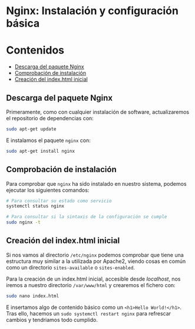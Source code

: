 # Nginx: Instalación y configuración básica

# Contenidos

- [Descarga del paquete Nginx](#descarga-del-paquete-nginx)
- [Comprobación de instalación](#comprobación-de-instalación)
- [Creación del index.html inicial](#creación-del-indexhtml-inicial)

## Descarga del paquete Nginx

Primeramente, como con cualquier instalación de software, actualizaremos el repositorio de dependencias con:
```sh
sudo apt-get update
```

E instalamos el paquete `nginx` con:
```sh
sudo apt-get install nginx
```

## Comprobación de instalación

Para comprobar que `nginx` ha sido instalado en nuestro sistema, podemos ejecutar los siguientes comandos:
```sh
# Para consultar su estado como servicio
systemctl status nginx

# Para consultar si la sintaxis de la configuración se cumple
sudo nginx -t
```

## Creación del index.html inicial

Si nos vamos al directorio `/etc/nginx` podemos comprobar que tiene una estructura muy similar a la utilizada por Apache2, viendo cosas en común como un directorio `sites-available` o `sites-enabled`.

Para la creación de un index.html inicial, accesible desde *localhost*, nos iremos a nuestro directorio `/var/www/html` y crearemos el fichero con:

```sh
sudo nano index.html
```

E insertamos algo de contenido básico como un `<h1>Hello World!</h1>`. Tras ello, hacemos un `sudo systemctl restart nginx` para refrescar cambios y tendriamos todo cumplido.